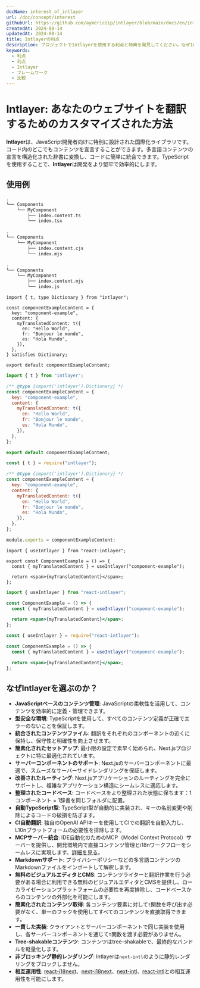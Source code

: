 ```yaml
---
docName: interest_of_intlayer
url: /doc/concept/interest
githubUrl: https://github.com/aymericzip/intlayer/blob/main/docs/en/interest_of_intlayer.md
createdAt: 2024-08-14
updatedAt: 2024-08-14
title: Intlayerの利点
description: プロジェクトでIntlayerを使用する利点と特典を発見してください。なぜIntlayerは他のフレームワークの中で際立っているのかを理解しましょう。
keywords:
  - 利点
  - 利点
  - Intlayer
  - フレームワーク
  - 比較
---
```


# Intlayer: あなたのウェブサイトを翻訳するためのカスタマイズされた方法

**Intlayer**は、JavaScript開発者向けに特別に設計された国際化ライブラリです。コード内のどこでもコンテンツを宣言することができます。多言語コンテンツの宣言を構造化された辞書に変換し、コードに簡単に統合できます。TypeScriptを使用することで、**Intlayer**は開発をより堅牢で効率的にします。

## 使用例

```bash codeFormat="typescript"
.
└── Components
    └── MyComponent
        ├── index.content.ts
        └── index.tsx
```

```bash codeFormat="commonjs"
.
└── Components
    └── MyComponent
        ├── index.content.cjs
        └── index.mjs
```

```bash codeFormat="esm"
.
└── Components
    └── MyComponent
        ├── index.content.mjs
        └── index.js
```

```tsx fileName="./Components/MyComponent/index.content.ts" codeFormat="typescript"
import { t, type Dictionary } from "intlayer";

const componentExampleContent = {
  key: "component-example",
  content: {
    myTranslatedContent: t({
      en: "Hello World",
      fr: "Bonjour le monde",
      es: "Hola Mundo",
    }),
  },
} satisfies Dictionary;

export default componentExampleContent;
```

```jsx fileName="./Components/MyComponent/index.mjx" codeFormat="esm"
import { t } from "intlayer";

/** @type {import('intlayer').Dictionary} */
const componentExampleContent = {
  key: "component-example",
  content: {
    myTranslatedContent: t({
      en: "Hello World",
      fr: "Bonjour le monde",
      es: "Hola Mundo",
    }),
  },
};

export default componentExampleContent;
```

```jsx fileName="./Components/MyComponent/index.csx" codeFormat="commonjs"
const { t } = require("intlayer");

/** @type {import('intlayer').Dictionary} */
const componentExampleContent = {
  key: "component-example",
  content: {
    myTranslatedContent: t({
      en: "Hello World",
      fr: "Bonjour le monde",
      es: "Hola Mundo",
    }),
  },
};

module.exports = componentExampleContent;
```

```tsx fileName="./Components/MyComponent/index.tsx" codeFormat="typescript"
import { useIntlayer } from "react-intlayer";

export const ComponentExample = () => {
  const { myTranslatedContent } = useIntlayer("component-example");

  return <span>{myTranslatedContent}</span>;
};
```

```jsx fileName="./Components/MyComponent/index.mjx" codeFormat="esm"
import { useIntlayer } from "react-intlayer";

const ComponentExample = () => {
  const { myTranslatedContent } = useIntlayer("component-example");

  return <span>{myTranslatedContent}</span>;
};
```

```jsx fileName="./Components/MyComponent/index.csx" codeFormat="commonjs"
const { useIntlayer } = require("react-intlayer");

const ComponentExample = () => {
  const { myTranslatedContent } = useIntlayer("component-example");

  return <span>{myTranslatedContent}</span>;
};
```

## なぜIntlayerを選ぶのか？

- **JavaScriptベースのコンテンツ管理**: JavaScriptの柔軟性を活用して、コンテンツを効率的に定義・管理できます。
- **型安全な環境**: TypeScriptを使用して、すべてのコンテンツ定義が正確でエラーのないことを保証します。
- **統合されたコンテンツファイル**: 翻訳をそれぞれのコンポーネントの近くに保持し、保守性と明確性を向上させます。
- **簡素化されたセットアップ**: 最小限の設定で素早く始められ、Next.jsプロジェクトに特に最適化されています。
- **サーバーコンポーネントのサポート**: Next.jsのサーバーコンポーネントに最適で、スムーズなサーバーサイドレンダリングを保証します。
- **改善されたルーティング**: Next.jsアプリケーションのルーティングを完全にサポートし、複雑なアプリケーション構造にシームレスに適応します。
- **整理されたコードベース**: コードベースをより整理された状態に保ちます：1コンポーネント = 1辞書を同じフォルダに配置。
- **自動TypeScript型**: TypeScript型が自動的に実装され、キーの名前変更や削除によるコードの破損を防ぎます。
- **CI自動翻訳**: 独自のOpenAI APIキーを使用してCIでの翻訳を自動入力し、L10nプラットフォームの必要性を排除します。
- **MCPサーバー統合**: IDE自動化のためのMCP（Model Context Protocol）サーバーを提供し、開発環境内で直接コンテンツ管理とi18nワークフローをシームレスに実現します。[詳細を見る](https://github.com/aymericzip/intlayer/blob/main/docs/en/mcp_server.md)。
- **Markdownサポート**: プライバシーポリシーなどの多言語コンテンツのMarkdownファイルをインポートして解釈します。
- **無料のビジュアルエディタとCMS**: コンテンツライターと翻訳作業を行う必要がある場合に利用できる無料のビジュアルエディタとCMSを提供し、ローカライゼーションプラットフォームの必要性を再度排除し、コードベースからのコンテンツの外部化を可能にします。
- **簡素化されたコンテンツ取得**: 各コンテンツ要素に対して`t`関数を呼び出す必要がなく、単一のフックを使用してすべてのコンテンツを直接取得できます。
- **一貫した実装**: クライアントとサーバーコンポーネントで同じ実装を使用し、各サーバーコンポーネントを通じて`t`関数を渡す必要がありません。
- **Tree-shakableコンテンツ**: コンテンツはtree-shakableで、最終的なバンドルを軽量化します。
- **非ブロッキング静的レンダリング**: Intlayerは`next-intl`のように静的レンダリングをブロックしません。
- **相互運用性**: [react-i18next](https://github.com/aymericzip/intlayer/blob/main/docs/en/intlayer_with_react-i18next.md)、[next-i18next](https://github.com/aymericzip/intlayer/blob/main/docs/en/intlayer_with_next-i18next.md)、[next-intl](https://github.com/aymericzip/intlayer/blob/main/docs/en/intlayer_with_next-intl.md)、[react-intl](https://github.com/aymericzip/intlayer/blob/main/docs/en/intlayer_with_react-intl.md)との相互運用性を可能にします。
